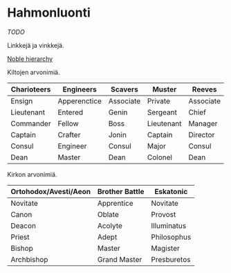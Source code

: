 # Hahmonluonti

*TODO*

Linkkejä ja vinkkejä.

[Noble hierarchy](https://fadingsuns.fandom.com/wiki/Noble_Hierarchy)

Kiltojen arvonimiä.

Charioteers | Engineers     | Scavers   | Muster    | Reeves
----------- | ------------- | --------- | --------- | ------
Ensign      | Apperenctice  | Associate | Private   | Associate
Lieutenant  | Entered       | Genin     | Sergeant  | Chief
Commander   | Fellow        | Boss      | Lieutenant| Manager
Captain     | Crafter       | Jonin     | Captain   | Director
Consul      | Engineer      | Consul    | Major     | Consul
Dean        | Master        | Dean      | Colonel   | Dean

Kirkon arvonimiä.

Ortohodox/Avesti/Aeon | Brother Battle     | Eskatonic
----------------------| ------------------ | -------------- |
Novitate              | Apprentice         | Novitate       |
Canon                 | Oblate             | Provost        |
Deacon                | Acolyte            | Illuminatus    |
Priest                | Adept              | Philosophus    |
Bishop                | Master             | Magister       |
Archbishop            | Grand Master       | Presburetos    |